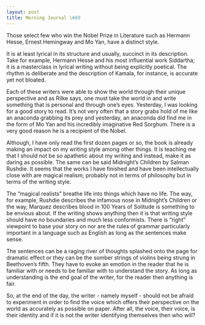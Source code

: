 ```yaml
---
layout: post
title: Morning Journal \#69
---
```


Those select few who win the Nobel Prize in Literature such as Hermann Hesse, Ernest Hemingway and Mo Yan, have a distinct style. 

It is at least lyrical in its structure and usually, succinct in its description. Take for example, Hermann Hesse and his most influential work Siddartha; it is a masterclass in lyrical writing without being explicitly poetical. The rhythm is deliberate and the description of Kamala, for instance, is accurate yet not bloated. 

Each of these writers were able to show the world through their unique perspective and as Rilke says, one must take the world in and write something that is personal and through one’s eyes. Yesterday, I was looking for a good story to read. It’s not very often that a story grabs hold of me like an anaconda grabbing its prey and yesterday, an anaconda did find me in the form of Mo Yan and his incredibly imaginative Red Sorghum. There is a very good reason he is a recipient of the Nobel. 

Although, I have only read the first dozen pages or so, the book is already making an impact on my writing style among other things. It is teaching me that I should not be so apathetic about my writing and instead, make it as daring as possible. The same can be said Midnight’s Children by Salman Rushdie. It seems that the works I have finished and have been intellectually close with are magical realism; probably not in terms of philosophy but in terms of the writing style. 

The “magical realists” breathe life into things which have no life. The way, for example, Rushdie describes the infamous nose in Midnight’s Children or the way, Marquez describes blood in 100 Years of Solitude is something to be envious about. If the writing shows anything then it is that writing style should have no boundaries and much less conformists. There is “right” viewpoint to base your story on nor are the rules of grammar particularly important in a language such as English as long as the sentences make sense. 

The sentences can be a raging river of thoughts splashed onto the page for dramatic effect or they can be the somber strings of violins being strung in Beethoven’s fifth. They have to evoke an emotion in the reader that he is familiar with or needs to be familiar with to understand the story. As long as understanding is the end goal of the writer, for the reader then anything is fair. 

So, at the end of the day, the writer - namely myself - should not be afraid to experiment in order to find the voice which offers their perspective on the world as accurately as possible on paper. After all, the voice, their voice, is their identity and if it is not the writer identifying themselves then who will?
